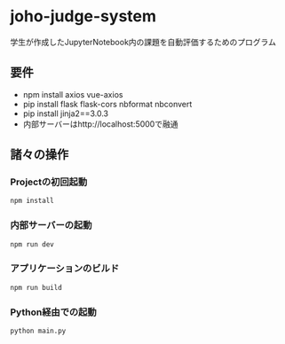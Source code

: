 # joho-judge-system

学生が作成したJupyterNotebook内の課題を自動評価するためのプログラム



## 要件
- npm install axios vue-axios
- pip install flask flask-cors nbformat nbconvert
- pip install jinja2==3.0.3
- 内部サーバーはhttp://localhost:5000で融通


## 諸々の操作

### Projectの初回起動

```sh
npm install
```

### 内部サーバーの起動

```sh
npm run dev
```

### アプリケーションのビルド

```sh
npm run build
```
### Python経由での起動
```
python main.py
```
